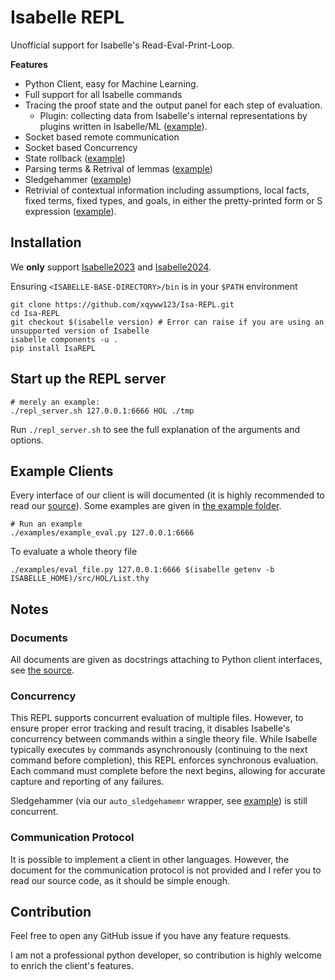 Isabelle REPL
====

Unofficial support for Isabelle's Read-Eval-Print-Loop.

**Features**
- Python Client, easy for Machine Learning.
- Full support for all Isabelle commands
- Tracing the proof state and the output panel for each step of evaluation.
	- Plugin: collecting data from Isabelle's internal representations by plugins written in Isabelle/ML ([example](./examples/example_plugin.py)).
- Socket based remote communication
- Socket based Concurrency
- State rollback ([example](./examples/example_rollback.py))
- Parsing terms & Retrival of lemmas ([example](./examples/example_parse.py))
- Sledgehammer ([example](./examples/example_sledgehammer.py))
- Retrivial of contextual information including assumptions, local facts, fixed terms, fixed types, and goals, in either the pretty-printed form or S expression ([example](./examples/example_context.py)).

## Installation

We **only** support [Isabelle2023](https://isabelle.in.tum.de/website-Isabelle2023/index.html) and [Isabelle2024](https://isabelle.in.tum.de/website-Isabelle2024/index.html).

Ensuring `<ISABELLE-BASE-DIRECTORY>/bin` is in your `$PATH` environment
```
git clone https://github.com/xqyww123/Isa-REPL.git
cd Isa-REPL
git checkout $(isabelle version) # Error can raise if you are using an unsupported version of Isabelle
isabelle components -u .
pip install IsaREPL
```
## Start up the REPL server

```
# merely an example:
./repl_server.sh 127.0.0.1:6666 HOL ./tmp
```

Run `./repl_server.sh` to see the full explanation of the arguments and options.

## Example Clients

Every interface of our client is will documented (it is highly recommended to read our [source](./IsaREPL/IsaREPL.py)). Some examples are given in [the example folder](./examples).
```
# Run an example
./examples/example_eval.py 127.0.0.1:6666
```

To evaluate a whole theory file
```
./examples/eval_file.py 127.0.0.1:6666 $(isabelle getenv -b ISABELLE_HOME)/src/HOL/List.thy
```
## Notes

### Documents

All documents are given as docstrings attaching to Python client interfaces, see [the source](./IsaREPL/IsaREPL.py).
### Concurrency

This REPL supports concurrent evaluation of multiple files. However, to ensure proper error tracking and result tracing, it disables Isabelle's concurrency between commands within a single theory file. While Isabelle typically executes `by` commands asynchronously (continuing to the next command before completion), this REPL enforces synchronous evaluation. Each command must complete before the next begins, allowing for accurate capture and reporting of any failures.

Sledgehammer (via our `auto_sledgehamemr` wrapper, see [example](./examples/example_sledgehammer.py)) is still concurrent.
### Communication Protocol

It is possible to implement a client in other languages. However, the document for the communication protocol is not provided and I refer you to read our source code, as it should be simple enough.
## Contribution

Feel free to open any GitHub issue if you have any feature requests.

I am not a professional python developer, so contribution is highly welcome to enrich the client's features.
